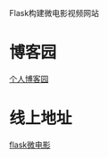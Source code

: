 Flask构建微电影视频网站
# 博客园
[个人博客园](http://www.cnblogs.com/guotianbao/)  
# 线上地址
[flask微电影](http://www.tianbaoo.fun/)  

